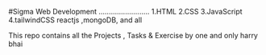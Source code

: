 #Sigma Web Development 
.........................
1.HTML
2.CSS
3.JavaScript
4.tailwindCSS
reactjs ,mongoDB, and all 

This repo contains all the Projects , Tasks & Exercise by one and only harry bhai 
